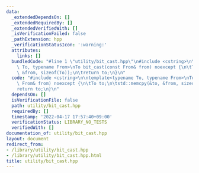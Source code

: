 ```yaml
---
data:
  _extendedDependsOn: []
  _extendedRequiredBy: []
  _extendedVerifiedWith: []
  _isVerificationFailed: false
  _pathExtension: hpp
  _verificationStatusIcon: ':warning:'
  attributes:
    links: []
  bundledCode: "#line 1 \"utility/bit_cast.hpp\"\n#include <cstring>\n\ntemplate<typename\
    \ To, typename From>\nTo bit_cast(const From& from) noexcept {\n\tTo to;\n\tstd::memcpy(&to,\
    \ &from, sizeof(To));\n\treturn to;\n}\n"
  code: "#include <cstring>\n\ntemplate<typename To, typename From>\nTo bit_cast(const\
    \ From& from) noexcept {\n\tTo to;\n\tstd::memcpy(&to, &from, sizeof(To));\n\t\
    return to;\n}\n"
  dependsOn: []
  isVerificationFile: false
  path: utility/bit_cast.hpp
  requiredBy: []
  timestamp: '2022-04-17 17:57:40+09:00'
  verificationStatus: LIBRARY_NO_TESTS
  verifiedWith: []
documentation_of: utility/bit_cast.hpp
layout: document
redirect_from:
- /library/utility/bit_cast.hpp
- /library/utility/bit_cast.hpp.html
title: utility/bit_cast.hpp
---
```

